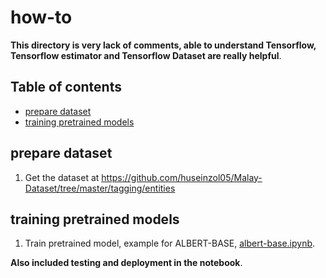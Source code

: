 # how-to

**This directory is very lack of comments, able to understand Tensorflow, Tensorflow estimator and Tensorflow Dataset are really helpful**.

## Table of contents
  * [prepare dataset](#prepare-dataset)
  * [training pretrained models](#training-pretrained-models)

## prepare dataset

1. Get the dataset at https://github.com/huseinzol05/Malay-Dataset/tree/master/tagging/entities

## training pretrained models

1. Train pretrained model, example for ALBERT-BASE, [albert-base.ipynb](albert-base.ipynb).

**Also included testing and deployment in the notebook**.